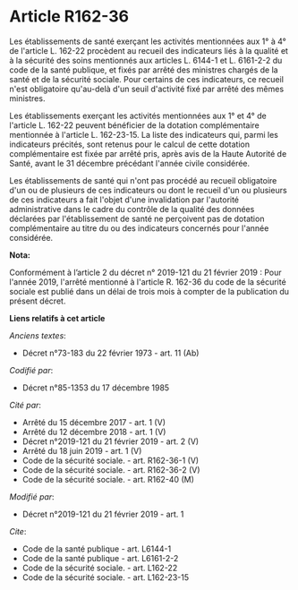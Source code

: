 # Article R162-36

Les établissements de santé exerçant les activités mentionnées aux 1° à 4° de l'article L. 162-22 procèdent au recueil des
indicateurs liés à la qualité et à la sécurité des soins mentionnés aux articles L. 6144-1 et L. 6161-2-2 du code de la santé
publique, et fixés par arrêté des ministres chargés de la santé et de la sécurité sociale. Pour certains de ces indicateurs,
ce recueil n'est obligatoire qu'au-delà d'un seuil d'activité fixé par arrêté des mêmes ministres. 

Les établissements exerçant les activités mentionnées aux 1° et 4° de l'article L. 162-22 peuvent bénéficier de la dotation
complémentaire mentionnée à l'article L. 162-23-15. La liste des indicateurs qui, parmi les indicateurs précités, sont
retenus pour le calcul de cette dotation complémentaire est fixée par arrêté pris, après avis de la Haute Autorité de Santé,
avant le 31 décembre précédant l'année civile considérée. 

Les établissements de santé qui n'ont pas procédé au recueil obligatoire d'un ou de plusieurs de ces indicateurs ou dont le
recueil d'un ou plusieurs de ces indicateurs a fait l'objet d'une invalidation par l'autorité administrative dans le cadre du
contrôle de la qualité des données déclarées par l'établissement de santé ne perçoivent pas de dotation complémentaire au
titre du ou des indicateurs concernés pour l'année considérée.

**Nota:**

Conformément à l’article 2 du décret n° 2019-121 du 21 février 2019 : Pour l'année 2019, l'arrêté mentionné à l'article R.
162-36 du code de la sécurité sociale est publié dans un délai de trois mois à compter de la publication du présent décret.

**Liens relatifs à cet article**

_Anciens textes_:

  - Décret n°73-183 du 22 février 1973 - art. 11 (Ab)

_Codifié par_:

  - Décret n°85-1353 du 17 décembre 1985

_Cité par_:

  - Arrêté du 15 décembre 2017 - art. 1 (V)
  - Arrêté du 12 décembre 2018 - art. 1 (V)
  - Décret n°2019-121 du 21 février 2019 - art. 2 (V)
  - Arrêté du 18 juin 2019 - art. 1 (V)
  - Code de la sécurité sociale. - art. R162-36-1 (V)
  - Code de la sécurité sociale. - art. R162-36-2 (V)
  - Code de la sécurité sociale. - art. R162-40 (M)

_Modifié par_:

  - Décret n°2019-121 du 21 février 2019 - art. 1

_Cite_:

  - Code de la santé publique - art. L6144-1
  - Code de la santé publique - art. L6161-2-2
  - Code de la sécurité sociale. - art. L162-22
  - Code de la sécurité sociale. - art. L162-23-15
